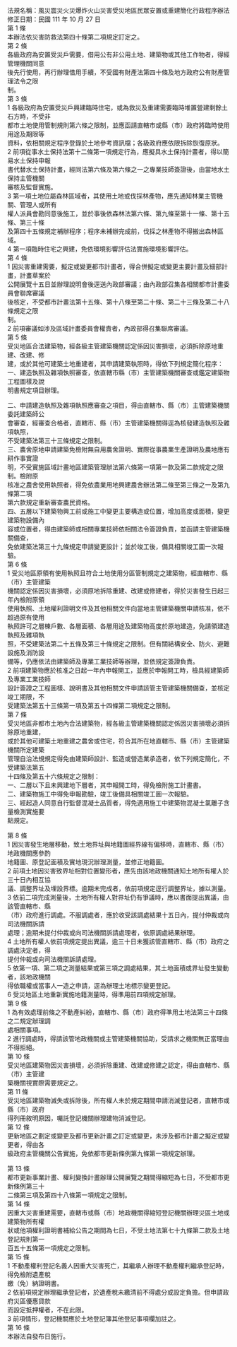 法規名稱：風災震災火災爆炸火山災害受災地區民眾安置或重建簡化行政程序辦法  
修正日期：民國 111 年 10 月 27 日  
第 1 條  
本辦法依災害防救法第四十條第二項規定訂定之。  
第 2 條  
各級政府為安置受災戶需要，借用公有非公用土地、建築物或其他工作物者，得經管理機關同意  
後先行使用，再行辦理借用手續，不受國有財產法第四十條及地方政府公有財產管理法令之限  
制。  
第 3 條  
1 各級政府為安置受災戶興建臨時住宅，或為救災及重建需要臨時堆置營建剩餘土石方時，不受非  
都市土地使用管制規則第六條之限制，並應函請直轄市或縣（市）政府將臨時使用用途及期限等  
資料，依相關規定程序登錄於土地參考資訊檔；各級政府應依限拆除恢復原狀。  
2 前項從事水土保持法第十二條第一項規定行為，應擬具水土保持計畫者，得以簡易水土保持申報  
書代替水土保持計畫，經同法第六條及第六條之一之專業技師簽證後，由當地水土保持主管機關  
審核及監督實施。  
3 第一項土地位屬森林區域者，其使用土地或伐採林產物，應先通知林業主管機關、管理人或所有  
權人派員會勘同意後施工，並於事後依森林法第六條、第九條至第十一條、第十五條、第三十條  
及第四十五條規定補辦程序；程序未補辦完成前，伐採之林產物不得搬出森林區域。  
4 第一項臨時住宅之興建，免依環境影響評估法實施環境影響評估。  
第 4 條  
1 因災害重建需要，擬定或變更都市計畫者，得合併擬定或變更主要計畫及細部計畫，計畫草案於  
公開展覽十五日並辦理說明會後逕送內政部審議；由內政部召集各相關都市計畫委員會聯席審議  
後核定，不受都市計畫法第十五條、第十八條至第二十條、第二十三條及第二十八條規定之限  
制。  
2 前項審議如涉及區域計畫委員會權責者，內政部得召集聯席審議。  
第 5 條  
受災地區合法建築物，經各級主管建築機關認定係因災害損壞，必須拆除原地重建、改建、修  
建，或於其他可建築土地重建者，其申請建築執照時，得依下列規定簡化程序：  
一、建造執照及雜項執照審查，依直轄市縣（市）主管建築機關審查或鑑定建築物工程圖樣及說  
明書規定項目辦理。  


二、申請建造執照及雜項執照應審查之項目，得由直轄市、縣（市）主管建築機關委託建築師公  
會審查，經審查合格者，直轄市、縣（市）主管建築機關得逕為核發建造執照及雜項執照，  
不受建築法第三十三條規定之限制。  
三、農舍原地申請建築免檢附無自用農舍證明、實際從事農業生產證明及農地應有耕作事實證  
明，不受實施區域計畫地區建築管理辦法第六條第一項第一款及第二款規定之限制。檢附原  
核准之農舍使用執照者，得免依農業用地興建農舍辦法第二條至第三條之一及第九條第二項  
第六款規定重新審查農民資格。  
四、五層以下建築物興工前或施工中變更主要構造或位置，增加高度或面積，變更建築物設備內  
容或位置者，得由建築師或相關專業技師依相關法令簽證負責，並函請主管建築機關備查，  
免依建築法第三十九條規定申請變更設計；並於竣工後，備具相關竣工圖一次報驗。  
第 6 條  
1 受災地區原領有使用執照且符合土地使用分區管制規定之建築物，經直轄市、縣（市）主管建築  
機關認定係因災害損壞，必須原地拆除重建、改建或修建者，得於災害發生日起三年內檢附原領  
使用執照、土地權利證明文件及其他相關文件向當地主管建築機關申請核准，依不超過原有使用  
執照許可之層棟戶數、各層面積、各層用途及建築物高度於原地建造，免請領建造執照及雜項執  
照，不受建築法第二十五條及第三十條規定之限制。但有關結構安全、防火、避難設施及消防設  
備等，仍應依法由建築師及專業工業技師等辦理，並依規定簽證負責。  
2 前項建築物應於核准之日起一年內申報開工，並應於申報開工時，檢具經建築師及專業工業技師  
設計簽證之工程圖樣、說明書及其他相關文件申請該管主管建築機關備查，並核定竣工期限，不  
受建築法第五十三條第一項及第五十四條第二項規定之限制。  
第 7 條  
受災地區非都市土地內合法建築物，經各級主管建築機關認定係因災害損壞必須拆除原地重建，  
或於其他可建築土地重建之農舍或住宅，符合其所在地直轄市、縣（市）主管建築機關所定建築  
管理自治法規規定得免由建築師設計、監造或營造業承造者，依下列規定簡化，不受建築法第五  
十四條及第五十六條規定之限制：  
一、二層以下且未興建地下層者，其申報開工時，得免檢附施工計畫書。  
二、建築物施工中得免申報勘驗，竣工後備具相關竣工圖一次報驗。  
三、經起造人同意自行監督混凝土品質者，得免適用施工中建築物混凝土氯離子含量檢測實施要  
點規定。  


第 8 條  
1 因災害發生地層移動，致土地界址與地籍圖經界線有偏移時，直轄市、縣（市）地政機關應參酌  
地籍圖、原登記面積及實地現況辦理測量，並修正地籍圖。  
2 前項土地因災害致界址相對位置變形者，應先由該地政機關通知土地所有權人於三十日內相互協  
議、調整界址及埋設界標。逾期未完成者，依前項規定逕行調整界址，據以測量。  
3 依前二項完成測量後，土地所有權人對界址仍有爭議時，應以書面提出異議，由該管直轄市、縣  
（市）政府進行調處。不服調處者，應於收受該調處結果十五日內，提付仲裁或向司法機關訴請  
處理；逾期未提付仲裁或向司法機關訴請處理者，依原調處結果辦理。  
4 土地所有權人依前項規定提出異議，逾三十日未獲該管直轄市、縣（市）政府之調處決定者，得  
提付仲裁或向司法機關訴請處理。  
5 依第一項、第二項之測量結果或第三項之調處結果，其土地面積或界址發生變動者，該地政機關  
得依職權或當事人一造之申請，逕為辦理土地標示變更登記。  
6 受災地區土地重新實施地籍測量時，得準用前四項規定辦理。  
第 9 條  
1 為有效處理前條之不動產糾紛，直轄市、縣（市）政府得準用土地法第三十四條之二規定辦理調  
處相關事項。  
2 進行調處時，得請該管地政機關或主管建築機關協助，受請求之機關無正當理由不得拒絕。  
第 10 條  
受災地區建築物因災害損壞，必須拆除重建、改建或修建之認定，得由直轄市、縣（市）主管建  
築機關視實際需要規定之。  
第 11 條  
受災地區建築物滅失或拆除後，所有權人未於規定期間申請消滅登記者，直轄市或縣（市）政府  
得列冊敘明原因，囑託登記機關辦理建物消滅登記。  
第 12 條  
更新地區之劃定或變更及都市更新計畫之訂定或變更，未涉及都市計畫之擬定或變更者，得由各  
級政府主管機關公告實施，免依都市更新條例第九條第一項規定辦理。  


第 13 條  
都市更新事業計畫、權利變換計畫辦理公開展覽之期間得縮短為七日，不受都市更新條例第三十  
二條第三項及第四十八條第一項規定之限制。  
第 14 條  
因重大災害重建需要，直轄市或縣（市）地政機關得縮短登記機關辦理災區土地或建築物所有權  
狀或他項權利證明書補給公告之期間為七日，不受土地法第七十九條第二款及土地登記規則第一  
百五十五條第一項規定之限制。  
第 15 條  
1 不動產權利登記名義人因重大災害死亡，其繼承人辦理不動產權利繼承登記時，得免檢附遺產稅  
繳（免）納證明書。  
2 依前項規定辦理繼承登記者，於遺產稅未繳清前不得處分或設定負擔。但申請政府災區優惠貸款  
而設定抵押權者，不在此限。  
3 前項情形，登記機關應於土地登記簿其他登記事項欄加註之。  
第 16 條  
本辦法自發布日施行。  


